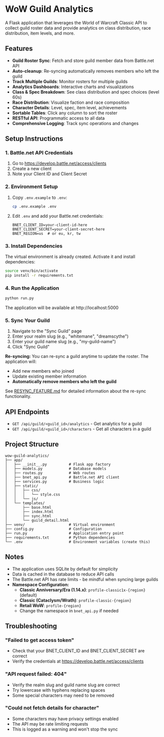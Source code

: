 # WoW Guild Analytics

A Flask application that leverages the World of Warcraft Classic API to collect guild roster data and provide analytics on class distribution, race distribution, item levels, and more.

## Features

- **Guild Roster Sync**: Fetch and store guild member data from Battle.net API
- **Auto-cleanup**: Re-syncing automatically removes members who left the guild
- **Track Multiple Guilds**: Monitor rosters for multiple guilds
- **Analytics Dashboards**: Interactive charts and visualizations
- **Class & Spec Breakdown**: See class distribution and spec choices (level 60s)
- **Race Distribution**: Visualize faction and race composition
- **Character Details**: Level, spec, item level, achievements
- **Sortable Tables**: Click any column to sort the roster
- **RESTful API**: Programmatic access to all data
- **Comprehensive Logging**: Track sync operations and changes

## Setup Instructions

### 1. Battle.net API Credentials

1. Go to https://develop.battle.net/access/clients
2. Create a new client
3. Note your Client ID and Client Secret

### 2. Environment Setup

1. Copy `.env.example` to `.env`:
   ```bash
   cp .env.example .env
   ```

2. Edit `.env` and add your Battle.net credentials:
   ```
   BNET_CLIENT_ID=your-client-id-here
   BNET_CLIENT_SECRET=your-client-secret-here
   BNET_REGION=us  # or eu, kr, tw
   ```

### 3. Install Dependencies

The virtual environment is already created. Activate it and install dependencies:

```bash
source venv/bin/activate
pip install -r requirements.txt
```

### 4. Run the Application

```bash
python run.py
```

The application will be available at http://localhost:5000

### 5. Sync Your Guild

1. Navigate to the "Sync Guild" page
2. Enter your realm slug (e.g., "whitemane", "dreamscythe")
3. Enter your guild name slug (e.g., "my-guild-name")
4. Click "Sync Guild"

**Re-syncing:** You can re-sync a guild anytime to update the roster. The application will:
- Add new members who joined
- Update existing member information
- **Automatically remove members who left the guild**

See [RESYNC_FEATURE.md](RESYNC_FEATURE.md) for detailed information about the re-sync functionality.

## API Endpoints

- `GET /api/guild/<guild_id>/analytics` - Get analytics for a guild
- `GET /api/guild/<guild_id>/characters` - Get all characters in a guild

## Project Structure

```
wow-guild-analytics/
├── app/
│   ├── __init__.py          # Flask app factory
│   ├── models.py            # Database models
│   ├── routes.py            # Web routes
│   ├── bnet_api.py          # Battle.net API client
│   ├── services.py          # Business logic
│   ├── static/
│   │   ├── css/
│   │   │   └── style.css
│   │   └── js/
│   └── templates/
│       ├── base.html
│       ├── index.html
│       ├── sync.html
│       └── guild_detail.html
├── venv/                    # Virtual environment
├── config.py                # Configuration
├── run.py                   # Application entry point
├── requirements.txt         # Python dependencies
└── .env                     # Environment variables (create this)
```

## Notes

- The application uses SQLite by default for simplicity
- Data is cached in the database to reduce API calls
- The Battle.net API has rate limits - be mindful when syncing large guilds
- **Namespace Configuration:**
  - **Classic Anniversary/Era (1.14.x)**: `profile-classic1x-{region}` (default)
  - **Classic (Cataclysm/Wrath)**: `profile-classic-{region}`
  - **Retail WoW**: `profile-{region}`
  - Change the namespace in `bnet_api.py` if needed

## Troubleshooting

### "Failed to get access token"
- Check that your BNET_CLIENT_ID and BNET_CLIENT_SECRET are correct
- Verify the credentials at https://develop.battle.net/access/clients

### "API request failed: 404"
- Verify the realm slug and guild name slug are correct
- Try lowercase with hyphens replacing spaces
- Some special characters may need to be removed

### "Could not fetch details for character"
- Some characters may have privacy settings enabled
- The API may be rate limiting requests
- This is logged as a warning and won't stop the sync
